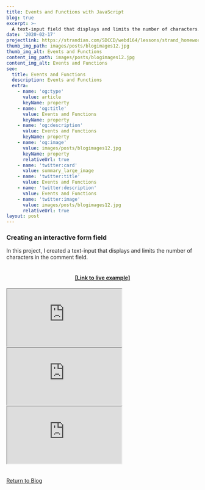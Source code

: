 ```yaml
---
title: Events and Functions with JavaScript
blog: true
excerpt: >-
  A text-input field that displays and limits the number of characters.
date: '2020-02-17'
projectlink: https://strandian.com/SDCCD/webd164/lessons/strand_homework-3.html
thumb_img_path: images/posts/blogimages12.jpg
thumb_img_alt: Events and Functions
content_img_path: images/posts/blogimages12.jpg
content_img_alt: Events and Functions
seo:
  title: Events and Functions
  description: Events and Functions
  extra:
    - name: 'og:type'
      value: article
      keyName: property
    - name: 'og:title'
      value: Events and Functions
      keyName: property
    - name: 'og:description'
      value: Events and Functions
      keyName: property
    - name: 'og:image'
      value: images/posts/blogimages12.jpg
      keyName: property
      relativeUrl: true
    - name: 'twitter:card'
      value: summary_large_image
    - name: 'twitter:title'
      value: Events and Functions
    - name: 'twitter:description'
      value: Events and Functions
    - name: 'twitter:image'
      value: images/posts/blogimages12.jpg
      relativeUrl: true
layout: post
---
```


### Creating an interactive form field
In this project, I created a text-input that displays and limits the number of characters in the comment field.
<br/>
<br/>
<h4 align="center"><a href="https://strandian.com/SDCCD/webd164/lessons/strand_homework-3.html" target="_blank">[Link to live example]</a></h4>
<div id="hideweb1">
  <div class="thumbnail-container" title="Web Development Portfolio"><a href="https://strandian.com/SDCCD/webd164/lessons/strand_homework-3.html" target="_blank">
    <div class="thumbnail">
      <iframe sandbox src="https://strandian.com/SDCCD/webd164/lessons/strand_homework-3.html" onload="this.style.opacity = 1"></iframe>
    </div>
    </a> </div>
</div>
<div id="hideweb2">
  <div class="thumbnail-container" title="Web Development Portfolio"><a href="https://strandian.com/SDCCD/webd164/lessons/strand_homework-3.html" target="_blank">
    <div class="thumbnail">
      <iframe sandbox src="https://strandian.com/SDCCD/webd164/lessons/strand_homework-3.html" onload="this.style.opacity = 1"></iframe>
    </div>
    </a> </div>
</div>
<div id="hideweb3">
  <div class="thumbnail-container" title="Web Development Portfolio"><a href="https://strandian.com/SDCCD/webd164/lessons/strand_homework-3.html" target="_blank">
    <div class="thumbnail">
      <iframe sandbox src="https://strandian.com/SDCCD/webd164/lessons/strand_homework-3.html" onload="this.style.opacity = 1"></iframe>
    </div>
    </a> </div>
</div>

<!-- Lorem ipsum dolor sit amet, consectetur adipiscing elit, sed do eiusmod tempor incididunt ut labore et dolore magna aliqua. Arcu ac tortor dignissim convallis. Enim lobortis scelerisque fermentum dui faucibus. Arcu bibendum at varius vel. In arcu cursus euismod quis viverra nibh cras pulvinar mattis.

<p class="codepen" data-height="300" data-default-tab="html,result" data-slug-hash="ZEXyOEj" data-user="strandian" style="height: 300px; box-sizing: border-box; display: flex; align-items: center; justify-content: center; border: 2px solid; margin: 1em 0; padding: 1em;">
  <span>See the Pen <a href="https://codepen.io/strandian/pen/ZEXyOEj">
  Calculator with JavaScript</a> by Ian Strand (<a href="https://codepen.io/strandian">@strandian</a>)
  on <a href="https://codepen.io">CodePen</a>.</span>
</p> -->

<br />
<br />
<a class="button" href="/blog/">
  Return to Blog
</a>

<script async src="https://cpwebassets.codepen.io/assets/embed/ei.js"></script>